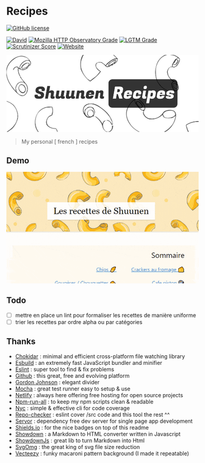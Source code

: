 # Recipes

[![GitHub license](https://img.shields.io/github/license/shuunen/recipes.svg?color=informational)](https://github.com/Shuunen/recipes/blob/master/LICENSE)

[![David](https://img.shields.io/david/shuunen/recipes.svg)](https://david-dm.org/shuunen/recipes)
[![Mozilla HTTP Observatory Grade](https://img.shields.io/mozilla-observatory/grade/recettes-shuunen.netlify.app.svg?publish)](https://observatory.mozilla.org/analyze/recettes-shuunen.netlify.app)
[![LGTM Grade](https://img.shields.io/lgtm/grade/javascript/github/Shuunen/recipes.svg)](https://lgtm.com/projects/g/Shuunen/recipes)
[![Scrutinizer Score](https://scrutinizer-ci.com/g/Shuunen/recipes/badges/quality-score.png?b=master)](https://scrutinizer-ci.com/g/Shuunen/recipes)
[![Website](https://img.shields.io/website/https/recettes-shuunen.netlify.app.svg)](https://recettes-shuunen.netlify.app)

![logo](docs/logo.svg)

> My personal [ french ] recipes

## Demo

![demo](docs/demo.gif)

## Todo

- [ ] mettre en place un lint pour formaliser les recettes de manière uniforme
- [ ] trier les recettes par ordre alpha ou par catégories

## Thanks

- [Chokidar](https://github.com/paulmillr/chokidar) : minimal and efficient cross-platform file watching library
- [Esbuild](https://github.com/evanw/esbuild) : an extremely fast JavaScript bundler and minifier
- [Eslint](https://eslint.org) : super tool to find & fix problems
- [Github](https://github.com) : this great, free and evolving platform
- [Gordon Johnson](https://pixabay.com/users/GDJ-1086657) : elegant divider
- [Mocha](https://github.com/mochajs/mocha) : great test runner easy to setup & use
- [Netlify](https://netlify.com/) : always here offering free hosting for open source projects
- [Npm-run-all](https://github.com/mysticatea/npm-run-all) : to keep my npm scripts clean & readable
- [Nyc](https://github.com/istanbuljs/nyc) : simple & effective cli for code coverage
- [Repo-checker](https://github.com/Shuunen/repo-checker) : eslint cover /src code and this tool the rest ^^
- [Servor](https://github.com/lukejacksonn/servor) : dependency free dev server for single page app development
- [Shields.io](https://shields.io) : for the nice badges on top of this readme
- [Showdown](https://github.com/showdownjs/showdown) : a Markdown to HTML converter written in Javascript
- [ShowdownJs](https://github.com/showdownjs/showdown) : great lib to turn Markdown into Html
- [SvgOmg](https://jakearchibald.github.io/svgomg/) : the great king of svg file size reduction
- [Vecteezy](https://www.vecteezy.com/free-vector/macaroni) : funky macaroni pattern background (I made it repeatable)
